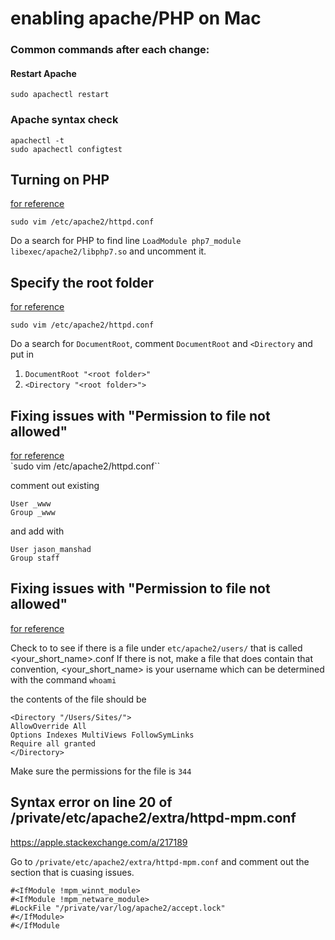 # enabling apache/PHP on Mac

### Common commands after each change:

#### Restart Apache
`sudo apachectl restart`

### Apache syntax check
`apachectl -t`  
`sudo apachectl configtest`

## Turning on PHP

[for reference](https://websitebeaver.com/set-up-localhost-on-macos-high-sierra-apache-mysql-and-php-7-with-sslhttps#turn-on-php)  

`sudo vim /etc/apache2/httpd.conf`

Do a search for PHP to find line `LoadModule php7_module libexec/apache2/libphp7.so` and uncomment it.

## Specify the root folder

[for reference](https://websitebeaver.com/set-up-localhost-on-macos-high-sierra-apache-mysql-and-php-7-with-sslhttps#create-sites-folder)  

`sudo vim /etc/apache2/httpd.conf`

Do a search for `DocumentRoot`, comment `DocumentRoot` and `<Directory` and put in
 1. `DocumentRoot "<root folder>"`
 2. `<Directory "<root folder>">`


## Fixing issues with "Permission to file not allowed"  

[for reference](https://coolestguidesontheplanet.com/forbidden-403-you-dont-have-permission-to-access-username-on-this-server/)  
`sudo vim /etc/apache2/httpd.conf``

comment out existing  
```shell
User _www
Group _www
```
and add with
```shell
User jason_manshad
Group staff
```

## Fixing issues with "Permission to file not allowed"  
[for reference](https://coolestguidesontheplanet.com/forbidden-403-you-dont-have-permission-to-access-username-on-this-server/)  

Check to to see if there is a file under `etc/apache2/users/` that is called <your_short_name>.conf
If there is not, make a file that does contain that convention, <your_short_name> is your username which can be determined with the command `whoami`

the contents of the file should be
```shell
<Directory "/Users/Sites/">
AllowOverride All
Options Indexes MultiViews FollowSymLinks
Require all granted
</Directory>
```

Make sure the permissions for the file is `344`

## Syntax error on line 20 of /private/etc/apache2/extra/httpd-mpm.conf  
https://apple.stackexchange.com/a/217189

Go to `/private/etc/apache2/extra/httpd-mpm.conf` and comment out the section that is cuasing issues. 

```shell
#<IfModule !mpm_winnt_module>
#<IfModule !mpm_netware_module>
#LockFile "/private/var/log/apache2/accept.lock"
#</IfModule>
#</IfModule
```
